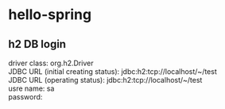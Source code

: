 # hello-spring
## h2 DB login
driver class: org.h2.Driver<br/>
JDBC URL (initial creating status): jdbc:h2:tcp://localhost/~/test<br/>
JDBC URL (operating status): jdbc:h2:tcp://localhost/~/test<br/>
usre name: sa<br/>
password:<br/>
